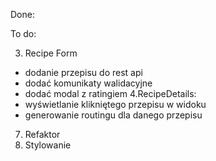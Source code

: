Done:

<!-- Wtorek
1.Baza:

- dodanie roli do uzytkownika +
- dodanie author id do przepisu +
  Środa/Czwartek
2.Login:
- wylogowanie +
- zapisywanie i usuwanie w localstorage +
- powiązanie zalogowanego uzytkownika z routingiem +
- powiązanie zalogowanego uzytkownika wyswietlana lista przepisu (zwykly widzisz wszystkie, autor tylko jego) +
- zrobienie serwisu do trzymania danych o zalogowaniu +
3. Recipe Form
- dodac typowanie do formularza +
-zamienic wartoc text area na array stringow+
- dodać wartośc authorId do wartości formularza +
5.RecipeList:
- wyszukiwarka po stronie backendu + ew. dodać debouncer -
- sortowanie po stronie backndu +

 -->

To do:

3. Recipe Form

- dodanie przepisu do rest api
- dodać komunikaty walidacyjne
- dodać modal z ratingiem
  4.RecipeDetails:
- wyświetlanie klikniętego przepisu w widoku
- generowanie routingu dla danego przepisu

7. Refaktor
8. Stylowanie
